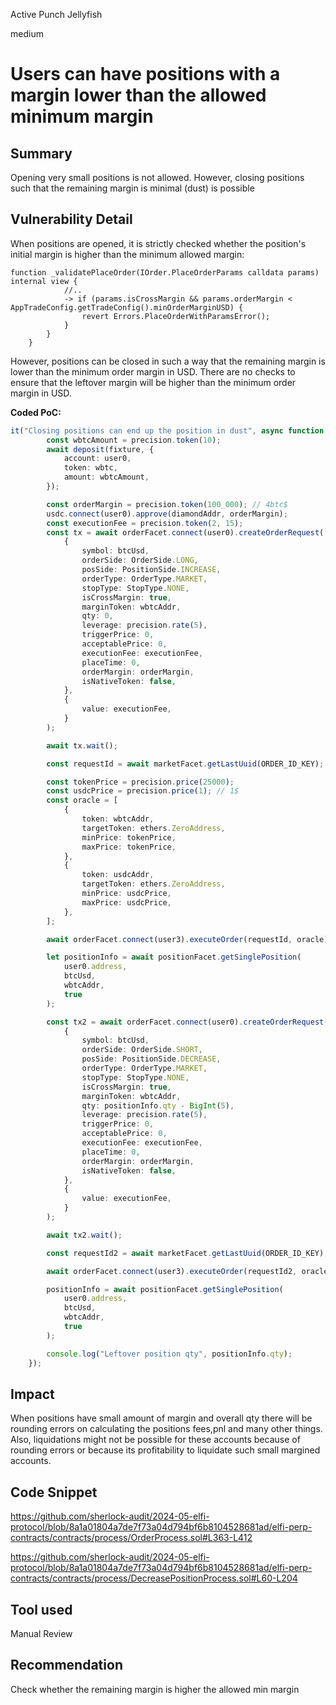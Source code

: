 Active Punch Jellyfish

medium

# Users can have positions with a margin lower than the allowed minimum margin

## Summary
Opening very small positions is not allowed. However, closing positions such that the remaining margin is minimal (dust) is possible
## Vulnerability Detail
When positions are opened, it is strictly checked whether the position's initial margin is higher than the minimum allowed margin:
```solidity
function _validatePlaceOrder(IOrder.PlaceOrderParams calldata params) internal view {
            //..
            -> if (params.isCrossMargin && params.orderMargin < AppTradeConfig.getTradeConfig().minOrderMarginUSD) {
                revert Errors.PlaceOrderWithParamsError();
            }
        }
    }
```

However, positions can be closed in such a way that the remaining margin is lower than the minimum order margin in USD. There are no checks to ensure that the leftover margin will be higher than the minimum order margin in USD.

**Coded PoC:**
```typescript
it("Closing positions can end up the position in dust", async function () {
		const wbtcAmount = precision.token(10);
		await deposit(fixture, {
			account: user0,
			token: wbtc,
			amount: wbtcAmount,
		});

		const orderMargin = precision.token(100_000); // 4btc$
		usdc.connect(user0).approve(diamondAddr, orderMargin);
		const executionFee = precision.token(2, 15);
		const tx = await orderFacet.connect(user0).createOrderRequest(
			{
				symbol: btcUsd,
				orderSide: OrderSide.LONG,
				posSide: PositionSide.INCREASE,
				orderType: OrderType.MARKET,
				stopType: StopType.NONE,
				isCrossMargin: true,
				marginToken: wbtcAddr,
				qty: 0,
				leverage: precision.rate(5),
				triggerPrice: 0,
				acceptablePrice: 0,
				executionFee: executionFee,
				placeTime: 0,
				orderMargin: orderMargin,
				isNativeToken: false,
			},
			{
				value: executionFee,
			}
		);

		await tx.wait();

		const requestId = await marketFacet.getLastUuid(ORDER_ID_KEY);

		const tokenPrice = precision.price(25000);
		const usdcPrice = precision.price(1); // 1$
		const oracle = [
			{
				token: wbtcAddr,
				targetToken: ethers.ZeroAddress,
				minPrice: tokenPrice,
				maxPrice: tokenPrice,
			},
			{
				token: usdcAddr,
				targetToken: ethers.ZeroAddress,
				minPrice: usdcPrice,
				maxPrice: usdcPrice,
			},
		];

		await orderFacet.connect(user3).executeOrder(requestId, oracle);

		let positionInfo = await positionFacet.getSinglePosition(
			user0.address,
			btcUsd,
			wbtcAddr,
			true
		);

		const tx2 = await orderFacet.connect(user0).createOrderRequest(
			{
				symbol: btcUsd,
				orderSide: OrderSide.SHORT,
				posSide: PositionSide.DECREASE,
				orderType: OrderType.MARKET,
				stopType: StopType.NONE,
				isCrossMargin: true,
				marginToken: wbtcAddr,
				qty: positionInfo.qty - BigInt(5),
				leverage: precision.rate(5),
				triggerPrice: 0,
				acceptablePrice: 0,
				executionFee: executionFee,
				placeTime: 0,
				orderMargin: orderMargin,
				isNativeToken: false,
			},
			{
				value: executionFee,
			}
		);

		await tx2.wait();

		const requestId2 = await marketFacet.getLastUuid(ORDER_ID_KEY);

		await orderFacet.connect(user3).executeOrder(requestId2, oracle);

		positionInfo = await positionFacet.getSinglePosition(
			user0.address,
			btcUsd,
			wbtcAddr,
			true
		);

		console.log("Leftover position qty", positionInfo.qty);
	});
```

## Impact
When positions have small amount of margin and overall qty there will be rounding errors on calculating the positions fees,pnl and many other things. Also, liquidations might not be possible for these accounts because of rounding errors or because its profitability to liquidate such small margined accounts. 
## Code Snippet
https://github.com/sherlock-audit/2024-05-elfi-protocol/blob/8a1a01804a7de7f73a04d794bf6b8104528681ad/elfi-perp-contracts/contracts/process/OrderProcess.sol#L363-L412

https://github.com/sherlock-audit/2024-05-elfi-protocol/blob/8a1a01804a7de7f73a04d794bf6b8104528681ad/elfi-perp-contracts/contracts/process/DecreasePositionProcess.sol#L60-L204
## Tool used

Manual Review

## Recommendation
Check whether the remaining margin is higher the allowed min margin 